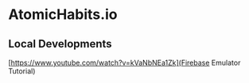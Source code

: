 # AtomicHabits.io

## Local Developments

[https://www.youtube.com/watch?v=kVaNbNEa1Zk](Firebase Emulator Tutorial)
